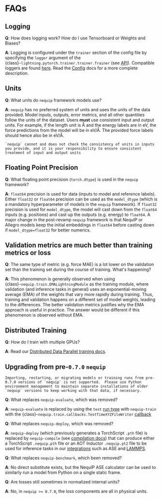 # FAQs

## Logging

  **Q**: How does logging work? How do I use Tensorboard or Weights and Biases?

  **A**: Logging is configured under the `trainer` section of the config file by specifying the `logger` argument of the {class}`~lightning.pytorch.trainer.trainer.Trainer` (see [API](https://lightning.ai/docs/pytorch/stable/common/trainer.html#trainer-class-api)). Compatible loggers are found [here](https://lightning.ai/docs/pytorch/stable/api_references.html#loggers). Read the [Config](config.md) docs for a more complete description.

## Units
  **Q**: What units do `nequip` framework models use?

  **A**: `nequip` has no preferred system of units and uses the units of the data provided. Model inputs, outputs, error metrics, and all other quantities follow the units of the dataset. Users **must** use consistent input and output units. For example, if the length unit is Å and the energy labels are in eV, the force predictions from the model will be in eV/Å. The provided force labels should hence also be in eV/Å. 

```{warning}
`nequip` cannot and does not check the consistency of units in inputs you provide, and it is your responsibility to ensure consistent treatment of input and output units
```

## Floating Point Precision

  **Q**: What floating point precision (`torch.dtype`) is used in the `nequip` framework?

  **A**: `float64` precision is used for data (inputs to model and reference labels). Either `float32` or `float64` precision can be used as the `model_dtype` (which is a mandatory hyperparameter of models in the `nequip` framework). If `float32` precision is used for `model_dtype`, the model will cast down from the `float64` inputs (e.g. positions) and cast up the outputs (e.g. energy) to `float64`. A major change in the post-revamp `nequip` framework is that NequIP or Allegro models keep the initial embeddings in `float64` before casting down if `model_dtype=float32` for better numerics.

## Validation metrics are much better than training metrics or loss

  **Q**: The same type of metric (e.g. force MAE) is a lot lower on the validation set than the training set during the course of training. What's happening?

  **A**: This phenomenon is generally observed when using {class}`~nequip.train.EMALightningModule` as the training module, where validation (and inference tasks in general) uses an exponential-moving average (EMA) of the weights that vary more rapidly during training. Thus, training and validation happens on a different set of model weights, leading to the differences. The better validation metrics justifies why the EMA approach is useful in practice. The answer would be different if this phenomenon is observed without EMA.

## Distributed Training

  **Q**: How do I train with multiple GPUs?

  **A**: Read our [Distributed Data Parallel training docs](advanced_training.md/#distributed-data-parallel-training).

## Upgrading from pre-`0.7.0` `nequip`

```{warning}
Importing, restarting, or migrating models or training runs from pre-0.7.0 versions of `nequip` is not supported.  Please use Python environment management to maintain separate installations of older `nequip` versions to keep working with that data, if necessary.
```

  **Q**: What replaces `nequip-evaluate`, which was removed?

  **A**: `nequip-evaluate` is replaced by using the `test` [run type](config.md#run) with `nequip-train` with the {class}`~nequip.train.callbacks.TestTimeXYZFileWriter` [callback](../api/callbacks.rst)

  **Q**: What replaces `nequip-deploy`, which was removed?

  **A**: `nequip-deploy` (which previously generates a TorchScript `.pth` file) is replaced by `nequip-compile` (see [compilation docs](workflow.md#compilation)) that can produce either a TorchScript `.nequip.pth` file or an AOT Inductor `.nequip.pt2` file to be used for inference tasks in our [integrations](../integrations/all.rst) such as ASE and [LAMMPS](../integrations/lammps.md).
 
  **Q**: What replaces `nequip-benchmark`, which been removed?

  **A**: No direct substitute exists, but the NequIP ASE calculator can be used to similarly run a model from Python on a single static frame.

  **Q**: Are losses still sometimes in normalized internal units?

  **A**: No, in `nequip >= 0.7.0`, the loss components are all in physical units.